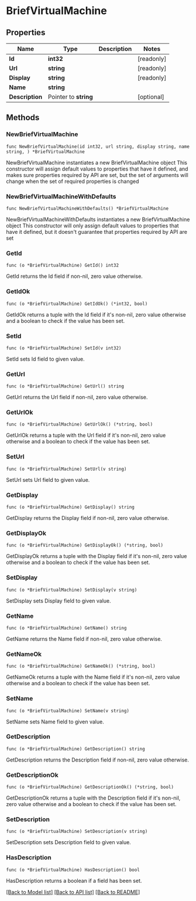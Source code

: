 # BriefVirtualMachine

## Properties

Name | Type | Description | Notes
------------ | ------------- | ------------- | -------------
**Id** | **int32** |  | [readonly] 
**Url** | **string** |  | [readonly] 
**Display** | **string** |  | [readonly] 
**Name** | **string** |  | 
**Description** | Pointer to **string** |  | [optional] 

## Methods

### NewBriefVirtualMachine

`func NewBriefVirtualMachine(id int32, url string, display string, name string, ) *BriefVirtualMachine`

NewBriefVirtualMachine instantiates a new BriefVirtualMachine object
This constructor will assign default values to properties that have it defined,
and makes sure properties required by API are set, but the set of arguments
will change when the set of required properties is changed

### NewBriefVirtualMachineWithDefaults

`func NewBriefVirtualMachineWithDefaults() *BriefVirtualMachine`

NewBriefVirtualMachineWithDefaults instantiates a new BriefVirtualMachine object
This constructor will only assign default values to properties that have it defined,
but it doesn't guarantee that properties required by API are set

### GetId

`func (o *BriefVirtualMachine) GetId() int32`

GetId returns the Id field if non-nil, zero value otherwise.

### GetIdOk

`func (o *BriefVirtualMachine) GetIdOk() (*int32, bool)`

GetIdOk returns a tuple with the Id field if it's non-nil, zero value otherwise
and a boolean to check if the value has been set.

### SetId

`func (o *BriefVirtualMachine) SetId(v int32)`

SetId sets Id field to given value.


### GetUrl

`func (o *BriefVirtualMachine) GetUrl() string`

GetUrl returns the Url field if non-nil, zero value otherwise.

### GetUrlOk

`func (o *BriefVirtualMachine) GetUrlOk() (*string, bool)`

GetUrlOk returns a tuple with the Url field if it's non-nil, zero value otherwise
and a boolean to check if the value has been set.

### SetUrl

`func (o *BriefVirtualMachine) SetUrl(v string)`

SetUrl sets Url field to given value.


### GetDisplay

`func (o *BriefVirtualMachine) GetDisplay() string`

GetDisplay returns the Display field if non-nil, zero value otherwise.

### GetDisplayOk

`func (o *BriefVirtualMachine) GetDisplayOk() (*string, bool)`

GetDisplayOk returns a tuple with the Display field if it's non-nil, zero value otherwise
and a boolean to check if the value has been set.

### SetDisplay

`func (o *BriefVirtualMachine) SetDisplay(v string)`

SetDisplay sets Display field to given value.


### GetName

`func (o *BriefVirtualMachine) GetName() string`

GetName returns the Name field if non-nil, zero value otherwise.

### GetNameOk

`func (o *BriefVirtualMachine) GetNameOk() (*string, bool)`

GetNameOk returns a tuple with the Name field if it's non-nil, zero value otherwise
and a boolean to check if the value has been set.

### SetName

`func (o *BriefVirtualMachine) SetName(v string)`

SetName sets Name field to given value.


### GetDescription

`func (o *BriefVirtualMachine) GetDescription() string`

GetDescription returns the Description field if non-nil, zero value otherwise.

### GetDescriptionOk

`func (o *BriefVirtualMachine) GetDescriptionOk() (*string, bool)`

GetDescriptionOk returns a tuple with the Description field if it's non-nil, zero value otherwise
and a boolean to check if the value has been set.

### SetDescription

`func (o *BriefVirtualMachine) SetDescription(v string)`

SetDescription sets Description field to given value.

### HasDescription

`func (o *BriefVirtualMachine) HasDescription() bool`

HasDescription returns a boolean if a field has been set.


[[Back to Model list]](../README.md#documentation-for-models) [[Back to API list]](../README.md#documentation-for-api-endpoints) [[Back to README]](../README.md)


